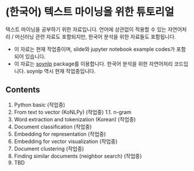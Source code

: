 # (한국어) 텍스트 마이닝을 위한 튜토리얼

텍스트 마이닝을 공부하기 위한 자료입니다. 언어에 상관없이 적용할 수 있는 자연어처리 / 머신러닝 관련 자료도 포함되지만, 한국어 분석을 위한 자료들도 포함됩니다. 

- 이 자료는 현재 작업중이며, slide와 jupyter notebook example codes가 포함되어 있습니다. 
- 이 자료는 [soynlp](https://github.com/lovit/soynlp) package를 이용합니다. 한국어 분석을 위한 자연어처리 코드입니다. soynlp 역시 현재 작업중입니다. 

## Contents
1. Python basic (작업중)
1. From text to vector (KoNLPy) (작업중)
1.1. n-gram
1. Word extraction and tokenization (Korean) (작업중)
1. Document classification (작업중)
1. Embedding for representation (작업중)
1. Embedding for vector visualization (작업중)
1. Document clustering (작업중)
1. Finding similar documents (neighbor search) (작업중)
1. TBD


